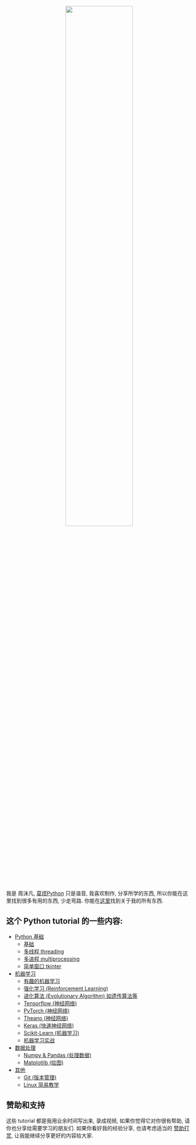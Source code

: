 <p align="center">
    <a href="https://morvanzhou.github.io/tutorials/" target="_blank">
    <img width="60%" src="https://github.com/MorvanZhou/tutorials/blob/master/%E7%89%87%E5%A4%B4.png" style="max-width:100%;">
    </a>
</p>


<br>

我是 周沫凡, [莫烦Python](https://morvanzhou.github.io/about/) 只是谐音, 我喜欢制作,
分享所学的东西, 所以你能在这里找到很多有用的东西, 少走弯路. 你能在[这里](https://morvanzhou.github.io/about/)找到关于我的所有东西.

## 这个 Python tutorial 的一些内容:

* [Python 基础](https://morvanzhou.github.io/tutorials/python-basic/)
  * [基础](https://morvanzhou.github.io/tutorials/python-basic/basic/)
  * [多线程 threading](https://morvanzhou.github.io/tutorials/python-basic/threading/)
  * [多进程 multiprocessing](https://morvanzhou.github.io/tutorials/python-basic/multiprocessing/)
  * [简单窗口 tkinter](https://morvanzhou.github.io/tutorials/python-basic/tkinter/)
* [机器学习](https://morvanzhou.github.io/tutorials/machine-learning/)
  * [有趣的机器学习](https://morvanzhou.github.io/tutorials/machine-learning/ML-intro/)
  * [强化学习 (Reinforcement Learning)](https://morvanzhou.github.io/tutorials/machine-learning/reinforcement-learning/)
  * [进化算法 (Evolutionary Algorithm) 如遗传算法等](https://morvanzhou.github.io/tutorials/machine-learning/evolutionary-algorithm/)
  * [Tensorflow (神经网络)](https://morvanzhou.github.io/tutorials/machine-learning/tensorflow/)
  * [PyTorch (神经网络)](https://morvanzhou.github.io/tutorials/machine-learning/torch/)
  * [Theano (神经网络)](https://morvanzhou.github.io/tutorials/machine-learning/theano/)
  * [Keras (快速神经网络)](https://morvanzhou.github.io/tutorials/machine-learning/keras/)
  * [Scikit-Learn (机器学习)](https://morvanzhou.github.io/tutorials/machine-learning/sklearn/)
  * [机器学习实战](https://morvanzhou.github.io/tutorials/machine-learning/ML-practice/)
* [数据处理](https://morvanzhou.github.io/tutorials/data-manipulation/)
  * [Numpy & Pandas (处理数据)](https://morvanzhou.github.io/tutorials/data-manipulation/np-pd/)
  * [Matplotlib (绘图)](https://morvanzhou.github.io/tutorials/data-manipulation/plt/)
* [其他](https://morvanzhou.github.io/tutorials/others/)
  * [Git (版本管理)](https://morvanzhou.github.io/tutorials/others/git/)
  * [Linux 简易教学](https://morvanzhou.github.io/tutorials/others/linux-basic/)

## 赞助和支持

这些 tutorial 都是我用业余时间写出来, 录成视频, 如果你觉得它对你很有帮助, 请你也分享给需要学习的朋友们.
如果你看好我的经验分享, 也请考虑适当的 [赞助打赏](https://morvanzhou.github.io/support/), 让我能继续分享更好的内容给大家.